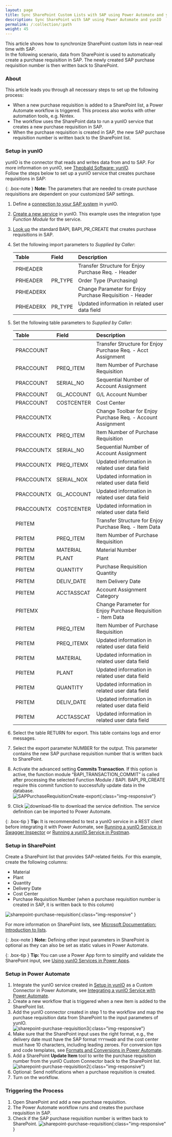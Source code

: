 ```yaml
---
layout: page
title: Sync SharePoint Custom Lists with SAP using Power Automate and yunIO
description: Sync SharePoint with SAP using Power Automate and yunIO
permalink: /:collection/:path
weight: 45
---
```


This article shows how to synchronize SharePoint custom lists in near-real time with SAP.<br>
In the following scenario, data from SharePoint is used to automatically create a purchase requisition in SAP. The newly created SAP purchase requisition number is then written back to SharePoint.

### About
This article leads you through all necessary steps to set up the following process:

- When a new purchase requisition is added to a SharePoint list, a Power Automate workflow is triggered. 
This process also works with other automation tools, e.g. Nintex.
- The workflow uses the SharePoint data to run a yunIO service that creates a new purchase requisition in SAP.
- When the purchase requisition is created in SAP, the new SAP purchase requisition number is written back to the SharePoint list.

### Setup in yunIO

yunIO is the connector that reads and writes data from and to SAP.
For more information on yunIO, see [Theobald Software: yunIO](https://theobald-software.com/en/yunio/).<br>
Follow the steps below to set up a yunIO service that creates purchase requisitions in SAP:

{: .box-note }
**Note:** The parameters that are needed to create purchase requisitions are dependent on your customized SAP settings.

1. Define a [connection to your SAP system](https://help.theobald-software.com/en/yunio/sap-connection) in yunIO. 
2. [Create a new service](https://help.theobald-software.com/en/yunio/getting-started#creating-a-service) in yunIO. This example uses the integration type *Function Module* for the service.
3. [Look up](https://help.theobald-software.com/en/yunio/bapis-and-function-modules#look-up-a-function-module--bapi) the standard BAPI, BAPI_PR_CREATE that creates purchase requisitions in SAP. 
4. Set the following import parameters to *Supplied by Caller*: 

	| Table | Field | Description |
	| :------ |:--- | :--- |
	| PRHEADER |  | Transfer Structure for Enjoy Purchase Req. - Header |
	| PRHEADER | PR_TYPE | Order Type (Purchasing) |
	| PRHEADERX |  | Change Parameter for Enjoy Purchase Requisition - Header |
	| PRHEADERX | PR_TYPE | Updated information in related user data field |
	
5. Set the following table parameters to *Supplied by Caller*:

	| Table | Field | Description |
	| :------ |:--- | :--- |
	| PRACCOUNT |  | Transfer Structure for Enjoy Purchase Req. - Acct Assignment |
	| PRACCOUNT | PREQ_ITEM | Item Number of Purchase Requisition |
	| PRACCOUNT | SERIAL_NO | Sequential Number of Account Assignment |
	| PRACCOUNT | GL_ACCOUNT | G/L Account Number |
	| PRACCOUNT | COSTCENTER | Cost Center |
	| PRACCOUNTX | | Change Toolbar for Enjoy Purchase Req. - Account Assignment |
	| PRACCOUNTX | PREQ_ITEM | Item Number of Purchase Requisition |
	| PRACCOUNTX | SERIAL_NO | Sequential Number of Account Assignment |
	| PRACCOUNTX | PREQ_ITEMX | Updated information in related user data field |
	| PRACCOUNTX | SERIAL_NOX | Updated information in related user data field |
	| PRACCOUNTX | GL_ACCOUNT | Updated information in related user data field |
	| PRACCOUNTX | COSTCENTER | Updated information in related user data field |
	| PRITEM | | Transfer Structure for Enjoy Purchase Req. - Item Data |
	| PRITEM | PREQ_ITEM | Item Number of Purchase Requisition |
	| PRITEM | MATERIAL | Material Number |
	| PRITEM | PLANT | Plant |
	| PRITEM | QUANTITY | Purchase Requisition Quantity |
	| PRITEM | DELIV_DATE | Item Delivery Date |
	| PRITEM | ACCTASSCAT | Account Assignment Category |
	| PRITEMX | | Change Parameter for Enjoy Purchase Requisition - Item Data |
	| PRITEM | PREQ_ITEM | Item Number of Purchase Requisition |
	| PRITEM | PREQ_ITEMX | Updated information in related user data field |
	| PRITEM | MATERIAL | Updated information in related user data field |
	| PRITEM | PLANT | Updated information in related user data field |
	| PRITEM | QUANTITY | Updated information in related user data field |
	| PRITEM | DELIV_DATE | Updated information in related user data field |
	| PRITEM | ACCTASSCAT | Updated information in related user data field |

6. Select the table RETURN for export. This table contains logs and error messages.
7. Select the export parameter NUMBER for the output. This parameter contains the new SAP purchase requisition number that is written back to SharePoint.
8. Activate the advanced setting **Commits Transaction**. If this option is active, the function module “BAPI_TRANSACTION_COMMIT” is called after processing the selected Function Module / BAPI. 
BAPI_PR_CREATE require this commit function to successfully update data in the database.<br>
![SAPPurchaseRequisitionCreate-export](/img/contents/yunio/SAPPurchaseRequisitionCreate-export.png){:class="img-responsive"}
8. Click ![download-file](/img/contents/yunio/download.png) to download the service definition. The service definition can be imported to Power Automate.<br>

{: .box-tip }
**Tip:** It is recommended to test a yunIO service in a REST client before integrating it with Power Automate, see [Running a yunIO Service in Swagger Inspector](https://kb.theobald-software.com/yunio/running-a-yunio-service-in-swagger-inspector) or [Running a yunIO Service in Postman](https://kb.theobald-software.com/yunio/running-a-yunio-service-in-postman). 

### Setup in SharePoint

Create a SharePoint list that provides SAP-related fields.
For this example, create the following columns:
- Material
- Plant
- Quantity
- Delivery Date
- Cost Center
- Purchase Requisition Number (when a purchase requisition number is created in SAP, it is written back to this column)

![sharepoint-purchase-requisition](/img/contents/yunio/sharepoint-purchase-requisition0.png){:class="img-responsive" }

For more information on SharePoint lists, see [Microsoft Documentation: Introduction to lists](https://support.microsoft.com/en-us/office/introduction-to-lists-0a1c3ace-def0-44af-b225-cfa8d92c52d7).

{: .box-note }
**Note:** Defining other input parameters in SharePoint is optional as they can also be set as static values in Power Automate.

{: .box-tip }
**Tip:** You can use a Power App form to simplify and validate the SharePoint input, see [Using yunIO Services in Power Apps](https://kb.theobald-software.com/yunio/populating-drop-down-controls-in-power-apps#using-yunio-services-in-power-apps).


### Setup in Power Automate

1. Integrate the yunIO service created in [Setup in yunIO](#setup-in-yunio) as a Custom Connector in Power Automate, see [Integrating a yunIO Service with Power Automate](https://kb.theobald-software.com/yunio/integrating-a-yunio-service-with-power-automate#configuring-a-yunio-custom-connector-in-power-automate).
2. Create a new workflow that is triggered when a new item is added to the SharePoint list.
3. Add the yunIO connector created in step 1 to the workflow and map the purchase requisition data from SharePoint to the input parameters of yunIO.<br>
![sharepoint-purchase-requisition3](/img/contents/yunio/sharepoint-purchase-requisition3.png){:class="img-responsive"}
4. Make sure that the SharePoint input uses the right format, e.g., the delivery date must have the SAP format `YYYYmmDD` and the cost center must have 10 characters, including leading zeroes.
For conversion tips and code templates, see [Formats and Conversions in Power Automate](https://kb.theobald-software.com/yunio/conversion-in-power-automate).
5. Add a SharePoint **Update Item** tool to write the purchase requisition number from the yunIO Custom Connector back to the SharePoint list.<br>
![sharepoint-purchase-requisition2](/img/contents/yunio/sharepoint-purchase-requisition2.png){:class="img-responsive"}
7. Optional: Send notifications when a purchase requisition is created. 
8. Turn on the workflow.


### Triggering the Process

1. Open SharePoint and add a new purchase requisition.
2. The Power Automate workflow runs and creates the purchase requisition in SAP.
3. Check if the SAP purchase requisition number is written back to SharePoint.
![sharepoint-purchase-requisition](/img/contents/yunio/sharepoint-purchase-requisition.png){:class="img-responsive" }

